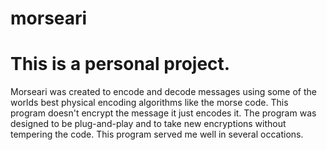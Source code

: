 # morseari

# This is a personal project.

Morseari was created to encode and decode messages using some of the worlds best physical encoding algorithms like the morse code. This program doesn't encrypt the message it just encodes it. The program was designed to be plug-and-play and to take new encryptions without tempering the code. This program served me well in several occations.
